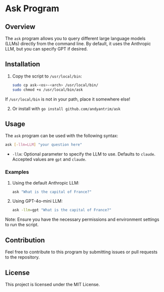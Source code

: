 # Ask Program

## Overview
The `ask` program allows you to query different large language models (LLMs) directly from the command line. By default, it uses the Anthropic LLM, but you can specify GPT if desired.

## Installation
1. Copy the script to `/usr/local/bin`:
    ```sh
    sudo cp ask-<os>-<arch> /usr/local/bin/
    sudo chmod +x /usr/local/bin/ask
    ```
If `/usr/local/bin` is not in your path, place it somewhere else!

2. Or install with `go install github.com/andyantrim/ask`

## Usage
The `ask` program can be used with the following syntax:
```sh
ask [-llm=LLM] "your question here"
```
- `-llm`: Optional parameter to specify the LLM to use. Defaults to `claude`. Accepted values are `gpt` and `claude`.

### Examples
1. Using the default Anthropic LLM:
    ```sh
    ask "What is the capital of France?"
    ```

2. Using GPT-4o-mini LLM:
    ```sh
    ask -llm=gpt "What is the capital of France?"
    ```

Note: Ensure you have the necessary permissions and environment settings to run the script.

## Contribution
Feel free to contribute to this program by submitting issues or pull requests to the repository.

## License
This project is licensed under the MIT License.
